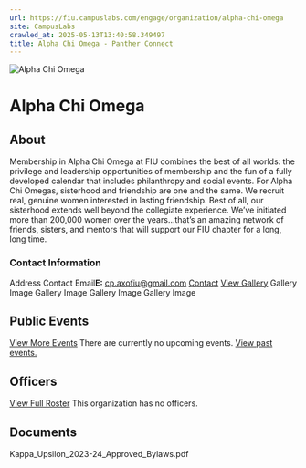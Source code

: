 ```yaml
---
url: https://fiu.campuslabs.com/engage/organization/alpha-chi-omega
site: CampusLabs
crawled_at: 2025-05-13T13:40:58.349497
title: Alpha Chi Omega - Panther Connect
---
```


![Alpha Chi Omega](https://se-images.campuslabs.com/clink/images/a55cc5a0-3b53-4e53-91ea-092b0474c8d9903fbda5-9b3c-4f12-a51f-441156e29603.png?preset=med-sq)
# Alpha Chi Omega
## About
Membership in Alpha Chi Omega at FIU combines the best of all worlds: the privilege and leadership opportunities of membership and the fun of a fully developed calendar that includes philanthropy and social events. For Alpha Chi Omegas, sisterhood and friendship are one and the same. We recruit real, genuine women interested in lasting friendship. Best of all, our sisterhood extends well beyond the collegiate experience. We’ve initiated more than 200,000 women over the years…that’s an amazing network of friends, sisters, and mentors that will support our FIU chapter for a long, long time.
###  Contact Information 
Address
Contact Email**E:** cp.axofiu@gmail.com 
[](https://www.instagram.com/axo_fiu/)
[Contact](https://fiu.campuslabs.com/engage/organization/alpha-chi-omega/contact)
[View Gallery](https://fiu.campuslabs.com/engage/organization/alpha-chi-omega/gallery)
Gallery Image
Gallery Image
Gallery Image
Gallery Image
## Public Events
[View More Events](https://fiu.campuslabs.com/engage/organization/alpha-chi-omega/events)
There are currently no upcoming events. [View past events.](https://fiu.campuslabs.com/engage/organization/alpha-chi-omega/events?showpastevents=true)
## Officers
[View Full Roster](https://fiu.campuslabs.com/engage/organization/alpha-chi-omega/roster)
This organization has no officers.
## Documents
[](https://fiu.campuslabs.com/engage/organization/alpha-chi-omega/documents/view/2288493)
Kappa_Upsilon_2023-24_Approved_Bylaws.pdf
